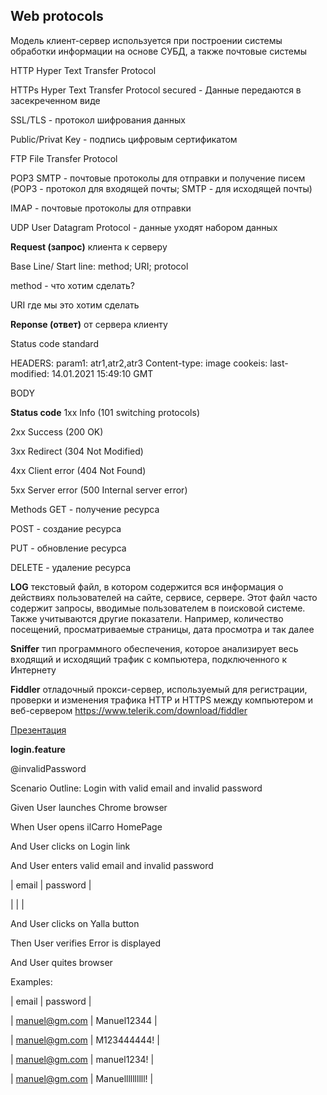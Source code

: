 ## Web protocols
Модель клиент-сервер используется при построении системы обработки информации на основе СУБД, а также почтовые системы

HTTP Hyper Text Transfer Protocol

HTTPs Hyper Text Transfer Protocol secured - Данные передаются в засекреченном виде

SSL/TLS - протокол шифрования данных

Public/Privat Key - подпись цифровым сертификатом

FTP File Transfer Protocol

POP3 SMTP - почтовые протоколы для отправки и получение писем (POP3 - протокол для входящей почты; SMTP - для исходящей почты)

IMAP - почтовые протоколы для отправки

UDP User Datagram Protocol - данные уходят набором данных

**Request (запрос)**
клиента к серверу

Base Line/ Start line: method; URI; protocol

method - что хотим сделать?

URI где мы это хотим сделать

**Reponse (ответ)**
от сервера клиенту

Status code standard

HEADERS: param1: atr1,atr2,atr3 Content-type: image cookeis: last-modified: 14.01.2021 15:49:10 GMT

BODY

**Status code**
1хх Info (101 switching protocols)

2хх Success (200 OK)

3хх Redirect (304 Not Modified)

4хх Client error (404 Not Found)

5хх Server error (500 Internal server error)

Methods
GET - получение ресурса

POST - создание ресурса

PUT - обновление ресурса

DELETE - удаление ресурса

**LOG**
текстовый файл, в котором содержится вся информация о действиях пользователей на сайте, сервисе, сервере. Этот файл часто содержит запросы, вводимые пользователем в поисковой системе. Также учитываются другие показатели. Например, количество посещений, просматриваемые страницы, дата просмотра и так далее

**Sniffer**
тип программного обеспечения, которое анализирует весь входящий и исходящий трафик с компьютера, подключенного к Интернету

**Fiddler**
отладочный прокси-сервер, используемый для регистрации, проверки и изменения трафика HTTP и HTTPS между компьютером и веб-сервером https://www.telerik.com/download/fiddler

[Презентация](https://docs.google.com/presentation/d/1rWmGrN9HM-oam9BbYRaSiWTYcYh0O0lO/edit?usp=drive_link&ouid=116447005932578256378&rtpof=true&sd=true)

**login.feature**

@invalidPassword

Scenario Outline: Login with valid email and invalid password

Given User launches Chrome browser

When User opens ilCarro HomePage

And User clicks on Login link

And User enters valid email and invalid password

| email   | password   |

| <email> | <password> |

And User clicks on Yalla button

Then User verifies Error is displayed

And User quites browser

Examples:

| email         | password    |

| manuel@gm.com | Manuel12344 |

| manuel@gm.com | M123444444! |

| manuel@gm.com | manuel1234! |

| manuel@gm.com | Manuellllllllll! |